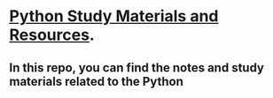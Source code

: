 # [Python Study Materials and Resources](https://github.com/rohish-zade/Python).

In this repo, you can find the notes and study materials related to the Python 
------------
